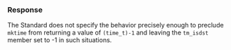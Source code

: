 ### Response

The Standard does not specify the behavior precisely enough to preclude `mktime`
from returning a value of `(time_t)-1` and leaving the `tm_isdst` member set to
-1 in such situations.
